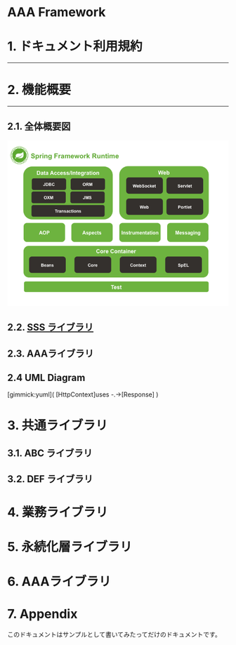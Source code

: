# AAA Framework

# 1. ドキュメント利用規約
----

# 2. 機能概要
------
## 2.1. 全体概要図

![overview](image/overview.png)
## 2.2. [SSS ライブラリ](mdwiki.html#SSSlib.md)
## 2.3. AAAライブラリ
## 2.4 UML Diagram
[gimmick:yuml]( [HttpContext]uses -.->[Response] )

# 3. 共通ライブラリ
## 3.1. ABC ライブラリ
## 3.2. DEF ライブラリ
# 4. 業務ライブラリ
# 5. 永続化層ライブラリ
# 6. AAAライブラリ
# 7. Appendix

このドキュメントはサンプルとして書いてみたってだけのドキュメントです。
